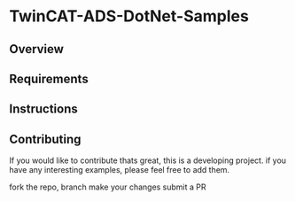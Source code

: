 # TwinCAT-ADS-DotNet-Samples

## Overview

## Requirements

## Instructions

## Contributing
If you would like to contribute thats great, this is a developing project.
if you have any interesting examples, please feel free to add them.

fork the repo,
branch
make your changes
submit a PR